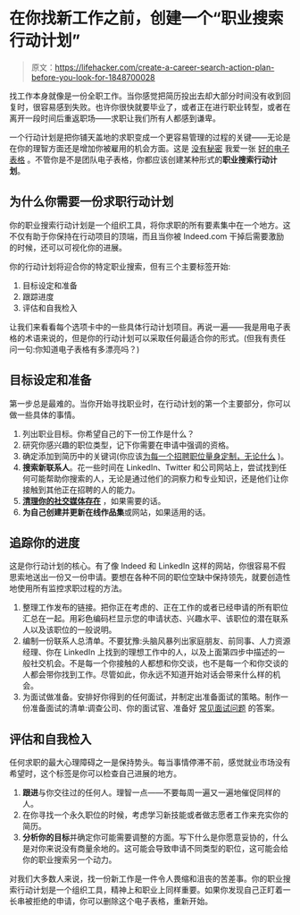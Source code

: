 # 在你找新工作之前，创建一个“职业搜索行动计划”

> 原文：<https://lifehacker.com/create-a-career-search-action-plan-before-you-look-for-1848700028>

找工作本身就像是一份全职工作。当你感觉把简历投出去却大部分时间没有收到回复时，很容易感到失败。也许你很快就要毕业了，或者正在进行职业转型，或者在离开一段时间后重返职场——求职让我们所有人都感到谦卑。



一个行动计划是把你铺天盖地的求职变成一个更容易管理的过程的关键——无论是在你的理智方面还是增加你被雇用的机会方面。这是 [没有秘密](https://lifehacker.com/why-you-should-replace-your-new-years-journal-with-a-sp-1848117995) 我爱一张 [好的电子表格](https://lifehacker.com/how-to-make-extremely-elaborate-to-do-lists-in-google-s-1848517398) 。不管你是不是团队电子表格，你都应该创建某种形式的**职业搜索行动计划**。

## 为什么你需要一份求职行动计划

你的职业搜索行动计划是一个组织工具，将你求职的所有要素集中在一个地方。这不仅有助于你保持在行动项目的顶端，而且当你被 Indeed.com 干掉后需要激励的时候，还可以可视化你的进展。

你的行动计划将迎合你的特定职业搜索，但有三个主要标签开始:

1.  目标设定和准备
2.  跟踪进度
3.  评估和自我检入

让我们来看看每个选项卡中的一些具体行动计划项目。再说一遍——我是用电子表格的术语来说的，但是你的行动计划可以采取任何最适合你的形式。(但我有责任问一句:你知道电子表格有多漂亮吗？)

## 目标设定和准备

第一步总是最难的。当你开始寻找职业时，在行动计划的第一个主要部分，你可以做一些具体的事情。

1.  列出职业目标。你希望自己的下一份工作是什么？
2.  研究你感兴趣的职位类型，记下你需要在申请中强调的资格。
3.  确定添加到简历中的关键词(你应该[为每一个招聘职位量身定制，无论什么](https://lifehacker.com/avoid-these-common-resume-mistakes-1844380675) )。
4.  **搜索新联系人**。花一些时间在 LinkedIn、Twitter 和公司网站上，尝试找到任何可能帮助你搜索的人，无论是通过他们的洞察力和专业知识，还是他们让你接触到其他正在招聘的人的能力。
5.  [**清理你的社交媒体存在**](https://lifehacker.com/how-to-find-and-mass-delete-your-vulgar-twitter-history-1848691894) ，如果需要的话。
6.  **为自己创建并更新在线作品集**或网站，如果适用的话。

## 追踪你的进度

这是你行动计划的核心。有了像 Indeed 和 LinkedIn 这样的网站，你很容易不假思索地送出一份又一份申请。要想在各种不同的职位空缺中保持领先，就要创造性地使用所有监控求职过程的方法。

1.  整理工作发布的链接。把你正在考虑的、正在工作的或者已经申请的所有职位汇总在一起。用彩色编码栏显示您的申请状态、兴趣水平、该职位的潜在联系人以及该职位的一般说明。
2.  编制一份联系人总清单。不要犹豫:头脑风暴列出家庭朋友、前同事、人力资源经理、你在 LinkedIn 上找到的理想工作中的人，以及上面第四步中描述的一般社交机会。不是每一个你接触的人都想和你交谈，也不是每一个和你交谈的人都会带你找到工作。尽管如此，你永远不知道开始对话会带来什么样的机会。
3.  为面试做准备。安排好你得到的任何面试，并制定出准备面试的策略。制作一份准备面试的清单:调查公司、你的面试官、准备好 [常见面试问题](https://lifehacker.com/what-questions-should-i-be-ready-to-answer-at-just-abou-5889971) 的答案。

## 评估和自我检入

任何求职的最大心理障碍之一是保持势头。每当事情停滞不前，感觉就业市场没有希望时，这个标签是你可以检查自己进展的地方。

1.  **跟进**与你交往过的任何人。理智一点——不要每周一遍又一遍地催促同样的人。
2.  在你寻找一个永久职位的时候，考虑学习新技能或者做志愿者工作来充实你的简历。
3.  **分析你的目标**并确定你可能需要调整的方面。写下什么是你愿意妥协的，什么是对你来说没有商量余地的。这可能会导致申请不同类型的职位，这可能会给你的职业搜索另一个动力。

对我们大多数人来说，找一份新工作是一件令人畏缩和沮丧的苦差事。你的职业搜索行动计划是一个组织工具，精神上和职业上同样重要。如果你发现自己正盯着一长串被拒绝的申请，你可以删除这个电子表格，重新开始。